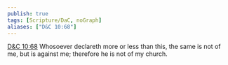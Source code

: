 ```yaml
---
publish: true
tags: [Scripture/DaC, noGraph]
aliases: ["D&C 10:68"]
---
```

[D&C 10:68](https://churchofjesuschrist.org/study/scriptures/dc-testament/dc/10?lang=eng&id=p68#p68) Whosoever declareth more or less than this, the same is not of me, but is against me; therefore he is not of my church.
